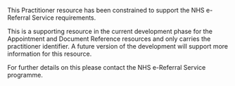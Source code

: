 This Practitioner resource has been constrained to support the NHS e-Referral Service requirements.

This is a supporting resource in the current development phase for the Appointment and Document Reference resources and only carries the practitioner identifier.  A future version of the development will support more information for this resource.

For further details on this please contact the NHS e-Referral Service programme.